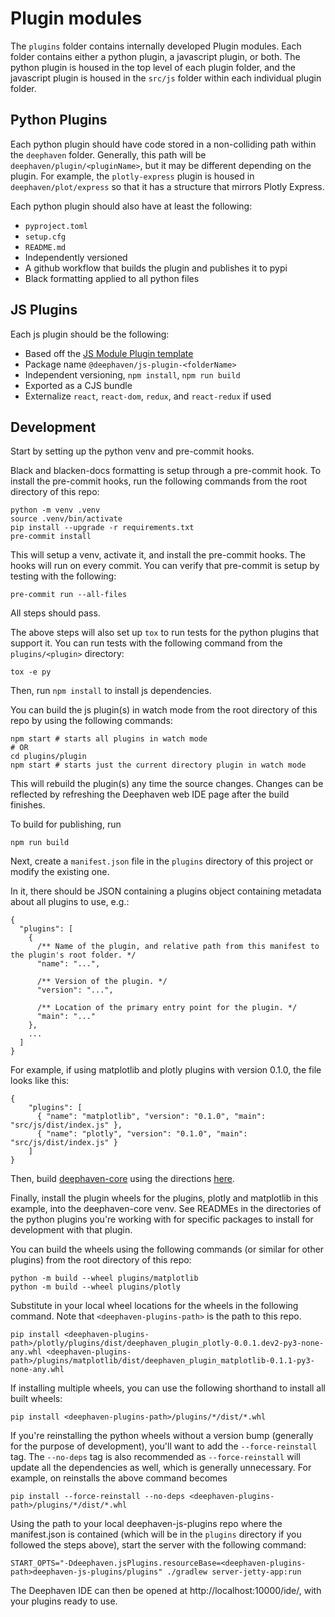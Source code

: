 # Plugin modules

The `plugins` folder contains internally developed Plugin modules. 
Each folder contains either a python plugin, a javascript plugin, or both.
The python plugin is housed in the top level of each plugin folder, and the javascript plugin is housed in the `src/js` 
folder within each individual plugin folder.

## Python Plugins
Each python plugin should have code stored in a non-colliding path within the `deephaven` folder. Generally, this path
will be `deephaven/plugin/<pluginName>`, but it may be different depending on the plugin. For example, the `plotly-express` 
plugin is housed in `deephaven/plot/express` so that it has a structure that mirrors Plotly Express.

Each python plugin should also have at least the following:
- `pyproject.toml`
- `setup.cfg`
- `README.md`
- Independently versioned
- A github workflow that builds the plugin and publishes it to pypi
- Black formatting applied to all python files

## JS Plugins
Each js plugin should be the following:

- Based off the [JS Module Plugin template](https://github.com/deephaven/deephaven-js-plugin-template/)
- Package name `@deephaven/js-plugin-<folderName>`
- Independent versioning, `npm install`, `npm run build`
- Exported as a CJS bundle
- Externalize `react`, `react-dom`, `redux`, and `react-redux` if used

## Development
Start by setting up the python venv and pre-commit hooks.

Black and blacken-docs formatting is setup through a pre-commit hook. 
To install the pre-commit hooks, run the following commands from the root directory of this repo:
```shell
python -m venv .venv
source .venv/bin/activate
pip install --upgrade -r requirements.txt
pre-commit install
``` 

This will setup a venv, activate it, and install the pre-commit hooks. The hooks will run on every commit.
You can verify that pre-commit is setup by testing with the following:

```shell
pre-commit run --all-files
```
All steps should pass.

The above steps will also set up `tox` to run tests for the python plugins that support it. 
You can run tests with the following command from the `plugins/<plugin>` directory:
```shell
tox -e py
```

Then, run `npm install` to install js dependencies.

You can build the js plugin(s) in watch mode from the root directory of this repo by using the following commands:

```shell
npm start # starts all plugins in watch mode
# OR
cd plugins/plugin
npm start # starts just the current directory plugin in watch mode
```

This will rebuild the plugin(s) any time the source changes. Changes can be reflected by refreshing the Deephaven web IDE page after the build finishes.

To build for publishing, run

```shell
npm run build
```

Next, create a `manifest.json` file in the `plugins` directory of this project or modify the existing one.

In it, there should be JSON containing a plugins object containing metadata about all plugins to use, e.g.:
```
{
  "plugins": [
    {
      /** Name of the plugin, and relative path from this manifest to the plugin's root folder. */
      "name": "...", 

      /** Version of the plugin. */
      "version": "...", 

      /** Location of the primary entry point for the plugin. */
      "main": "..." 
    },
    ...
  ]
}
```

For example, if using matplotlib and plotly plugins with version 0.1.0, the file looks like this:

```
{
    "plugins": [
      { "name": "matplotlib", "version": "0.1.0", "main": "src/js/dist/index.js" },
      { "name": "plotly", "version": "0.1.0", "main": "src/js/dist/index.js" }
    ]
}
```

Then, build [deephaven-core](https://github.com/deephaven/deephaven-core) using the directions [here](https://deephaven.io/core/docs/how-to-guides/launch-build/#build-and-run-deephaven).

Finally, install the plugin wheels for the plugins, plotly and matplotlib in this example, into the deephaven-core venv.
See READMEs in the directories of the python plugins you're working with for specific packages to install for development with that plugin.

You can build the wheels using the following commands (or similar for other plugins) from the root directory of this repo:
```
python -m build --wheel plugins/matplotlib
python -m build --wheel plugins/plotly
```

Substitute in your local wheel locations for the wheels in the following command.
Note that `<deephaven-plugins-path>` is the path to this repo.
```
pip install <deephaven-plugins-path>/plotly/plugins/dist/deephaven_plugin_plotly-0.0.1.dev2-py3-none-any.whl <deephaven-plugins-path>/plugins/matplotlib/dist/deephaven_plugin_matplotlib-0.1.1-py3-none-any.whl
```

If installing multiple wheels, you can use the following shorthand to install all built wheels:
```
pip install <deephaven-plugins-path>/plugins/*/dist/*.whl
```

If you're reinstalling the python wheels without a version bump (generally for the purpose of development), you'll want to add the `--force-reinstall` tag. The `--no-deps` tag is also recommended as `--force-reinstall` will update all the dependencies as well, which is generally unnecessary.
For example, on reinstalls the above command becomes 
```
pip install --force-reinstall --no-deps <deephaven-plugins-path>/plugins/*/dist/*.whl
```

Using the path to your local deephaven-js-plugins repo where the manifest.json is contained (which will be in the `plugins` directory if you followed the steps above), start the server with the following command:

```
START_OPTS="-Ddeephaven.jsPlugins.resourceBase=<deephaven-plugins-path>deephaven-js-plugins/plugins" ./gradlew server-jetty-app:run
```

The Deephaven IDE can then be opened at http://localhost:10000/ide/, with your plugins ready to use.
